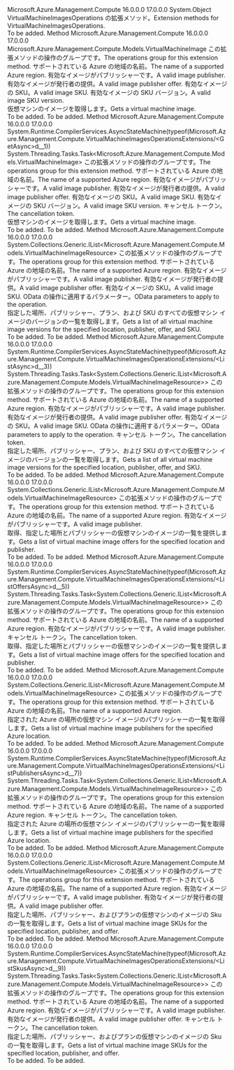 <Type Name="VirtualMachineImagesOperationsExtensions" FullName="Microsoft.Azure.Management.Compute.VirtualMachineImagesOperationsExtensions">
  <TypeSignature Language="C#" Value="public static class VirtualMachineImagesOperationsExtensions" />
  <TypeSignature Language="ILAsm" Value=".class public auto ansi abstract sealed beforefieldinit VirtualMachineImagesOperationsExtensions extends System.Object" />
  <TypeSignature Language="DocId" Value="T:Microsoft.Azure.Management.Compute.VirtualMachineImagesOperationsExtensions" />
  <TypeSignature Language="VB.NET" Value="Public Module VirtualMachineImagesOperationsExtensions" />
  <TypeSignature Language="F#" Value="type VirtualMachineImagesOperationsExtensions = class" />
  <AssemblyInfo>
    <AssemblyName>Microsoft.Azure.Management.Compute</AssemblyName>
    <AssemblyVersion>16.0.0.0</AssemblyVersion>
    <AssemblyVersion>17.0.0.0</AssemblyVersion>
  </AssemblyInfo>
  <Base>
    <BaseTypeName>System.Object</BaseTypeName>
  </Base>
  <Interfaces />
  <Docs>
    <summary>
            <span data-ttu-id="53fbc-101">VirtualMachineImagesOperations の拡張メソッド。</span><span class="sxs-lookup"><span data-stu-id="53fbc-101">Extension methods for VirtualMachineImagesOperations.</span></span>
            </summary>
    <remarks>To be added.</remarks>
  </Docs>
  <Members>
    <Member MemberName="Get">
      <MemberSignature Language="C#" Value="public static Microsoft.Azure.Management.Compute.Models.VirtualMachineImage Get (this Microsoft.Azure.Management.Compute.IVirtualMachineImagesOperations operations, string location, string publisherName, string offer, string skus, string version);" />
      <MemberSignature Language="ILAsm" Value=".method public static hidebysig class Microsoft.Azure.Management.Compute.Models.VirtualMachineImage Get(class Microsoft.Azure.Management.Compute.IVirtualMachineImagesOperations operations, string location, string publisherName, string offer, string skus, string version) cil managed" />
      <MemberSignature Language="DocId" Value="M:Microsoft.Azure.Management.Compute.VirtualMachineImagesOperationsExtensions.Get(Microsoft.Azure.Management.Compute.IVirtualMachineImagesOperations,System.String,System.String,System.String,System.String,System.String)" />
      <MemberSignature Language="VB.NET" Value="&lt;Extension()&gt;&#xA;Public Function Get (operations As IVirtualMachineImagesOperations, location As String, publisherName As String, offer As String, skus As String, version As String) As VirtualMachineImage" />
      <MemberSignature Language="F#" Value="static member Get : Microsoft.Azure.Management.Compute.IVirtualMachineImagesOperations * string * string * string * string * string -&gt; Microsoft.Azure.Management.Compute.Models.VirtualMachineImage" Usage="Microsoft.Azure.Management.Compute.VirtualMachineImagesOperationsExtensions.Get (operations, location, publisherName, offer, skus, version)" />
      <MemberType>Method</MemberType>
      <AssemblyInfo>
        <AssemblyName>Microsoft.Azure.Management.Compute</AssemblyName>
        <AssemblyVersion>16.0.0.0</AssemblyVersion>
        <AssemblyVersion>17.0.0.0</AssemblyVersion>
      </AssemblyInfo>
      <ReturnValue>
        <ReturnType>Microsoft.Azure.Management.Compute.Models.VirtualMachineImage</ReturnType>
      </ReturnValue>
      <Parameters>
        <Parameter Name="operations" Type="Microsoft.Azure.Management.Compute.IVirtualMachineImagesOperations" RefType="this" />
        <Parameter Name="location" Type="System.String" />
        <Parameter Name="publisherName" Type="System.String" />
        <Parameter Name="offer" Type="System.String" />
        <Parameter Name="skus" Type="System.String" />
        <Parameter Name="version" Type="System.String" />
      </Parameters>
      <Docs>
        <param name="operations">
            <span data-ttu-id="53fbc-102">この拡張メソッドの操作のグループです。</span><span class="sxs-lookup"><span data-stu-id="53fbc-102">The operations group for this extension method.</span></span>
            </param>
        <param name="location">
            <span data-ttu-id="53fbc-103">サポートされている Azure の地域の名前。</span><span class="sxs-lookup"><span data-stu-id="53fbc-103">The name of a supported Azure region.</span></span>
            </param>
        <param name="publisherName">
            <span data-ttu-id="53fbc-104">有効なイメージがパブリッシャーです。</span><span class="sxs-lookup"><span data-stu-id="53fbc-104">A valid image publisher.</span></span>
            </param>
        <param name="offer">
            <span data-ttu-id="53fbc-105">有効なイメージが発行者の提供。</span><span class="sxs-lookup"><span data-stu-id="53fbc-105">A valid image publisher offer.</span></span>
            </param>
        <param name="skus">
            <span data-ttu-id="53fbc-106">有効なイメージの SKU。</span><span class="sxs-lookup"><span data-stu-id="53fbc-106">A valid image SKU.</span></span>
            </param>
        <param name="version">
            <span data-ttu-id="53fbc-107">有効なイメージの SKU バージョン。</span><span class="sxs-lookup"><span data-stu-id="53fbc-107">A valid image SKU version.</span></span>
            </param>
        <summary>
            <span data-ttu-id="53fbc-108">仮想マシンのイメージを取得します。</span><span class="sxs-lookup"><span data-stu-id="53fbc-108">Gets a virtual machine image.</span></span>
            </summary>
        <returns>To be added.</returns>
        <remarks>To be added.</remarks>
      </Docs>
    </Member>
    <Member MemberName="GetAsync">
      <MemberSignature Language="C#" Value="public static System.Threading.Tasks.Task&lt;Microsoft.Azure.Management.Compute.Models.VirtualMachineImage&gt; GetAsync (this Microsoft.Azure.Management.Compute.IVirtualMachineImagesOperations operations, string location, string publisherName, string offer, string skus, string version, System.Threading.CancellationToken cancellationToken = null);" />
      <MemberSignature Language="ILAsm" Value=".method public static hidebysig class System.Threading.Tasks.Task`1&lt;class Microsoft.Azure.Management.Compute.Models.VirtualMachineImage&gt; GetAsync(class Microsoft.Azure.Management.Compute.IVirtualMachineImagesOperations operations, string location, string publisherName, string offer, string skus, string version, valuetype System.Threading.CancellationToken cancellationToken) cil managed" />
      <MemberSignature Language="DocId" Value="M:Microsoft.Azure.Management.Compute.VirtualMachineImagesOperationsExtensions.GetAsync(Microsoft.Azure.Management.Compute.IVirtualMachineImagesOperations,System.String,System.String,System.String,System.String,System.String,System.Threading.CancellationToken)" />
      <MemberSignature Language="F#" Value="static member GetAsync : Microsoft.Azure.Management.Compute.IVirtualMachineImagesOperations * string * string * string * string * string * System.Threading.CancellationToken -&gt; System.Threading.Tasks.Task&lt;Microsoft.Azure.Management.Compute.Models.VirtualMachineImage&gt;" Usage="Microsoft.Azure.Management.Compute.VirtualMachineImagesOperationsExtensions.GetAsync (operations, location, publisherName, offer, skus, version, cancellationToken)" />
      <MemberType>Method</MemberType>
      <AssemblyInfo>
        <AssemblyName>Microsoft.Azure.Management.Compute</AssemblyName>
        <AssemblyVersion>16.0.0.0</AssemblyVersion>
        <AssemblyVersion>17.0.0.0</AssemblyVersion>
      </AssemblyInfo>
      <Attributes>
        <Attribute>
          <AttributeName>System.Runtime.CompilerServices.AsyncStateMachine(typeof(Microsoft.Azure.Management.Compute.VirtualMachineImagesOperationsExtensions/&lt;GetAsync&gt;d__1))</AttributeName>
        </Attribute>
      </Attributes>
      <ReturnValue>
        <ReturnType>System.Threading.Tasks.Task&lt;Microsoft.Azure.Management.Compute.Models.VirtualMachineImage&gt;</ReturnType>
      </ReturnValue>
      <Parameters>
        <Parameter Name="operations" Type="Microsoft.Azure.Management.Compute.IVirtualMachineImagesOperations" RefType="this" />
        <Parameter Name="location" Type="System.String" />
        <Parameter Name="publisherName" Type="System.String" />
        <Parameter Name="offer" Type="System.String" />
        <Parameter Name="skus" Type="System.String" />
        <Parameter Name="version" Type="System.String" />
        <Parameter Name="cancellationToken" Type="System.Threading.CancellationToken" />
      </Parameters>
      <Docs>
        <param name="operations">
            <span data-ttu-id="53fbc-109">この拡張メソッドの操作のグループです。</span><span class="sxs-lookup"><span data-stu-id="53fbc-109">The operations group for this extension method.</span></span>
            </param>
        <param name="location">
            <span data-ttu-id="53fbc-110">サポートされている Azure の地域の名前。</span><span class="sxs-lookup"><span data-stu-id="53fbc-110">The name of a supported Azure region.</span></span>
            </param>
        <param name="publisherName">
            <span data-ttu-id="53fbc-111">有効なイメージがパブリッシャーです。</span><span class="sxs-lookup"><span data-stu-id="53fbc-111">A valid image publisher.</span></span>
            </param>
        <param name="offer">
            <span data-ttu-id="53fbc-112">有効なイメージが発行者の提供。</span><span class="sxs-lookup"><span data-stu-id="53fbc-112">A valid image publisher offer.</span></span>
            </param>
        <param name="skus">
            <span data-ttu-id="53fbc-113">有効なイメージの SKU。</span><span class="sxs-lookup"><span data-stu-id="53fbc-113">A valid image SKU.</span></span>
            </param>
        <param name="version">
            <span data-ttu-id="53fbc-114">有効なイメージの SKU バージョン。</span><span class="sxs-lookup"><span data-stu-id="53fbc-114">A valid image SKU version.</span></span>
            </param>
        <param name="cancellationToken">
            <span data-ttu-id="53fbc-115">キャンセル トークン。</span><span class="sxs-lookup"><span data-stu-id="53fbc-115">The cancellation token.</span></span>
            </param>
        <summary>
            <span data-ttu-id="53fbc-116">仮想マシンのイメージを取得します。</span><span class="sxs-lookup"><span data-stu-id="53fbc-116">Gets a virtual machine image.</span></span>
            </summary>
        <returns>To be added.</returns>
        <remarks>To be added.</remarks>
      </Docs>
    </Member>
    <Member MemberName="List">
      <MemberSignature Language="C#" Value="public static System.Collections.Generic.IList&lt;Microsoft.Azure.Management.Compute.Models.VirtualMachineImageResource&gt; List (this Microsoft.Azure.Management.Compute.IVirtualMachineImagesOperations operations, string location, string publisherName, string offer, string skus, Microsoft.Rest.Azure.OData.ODataQuery&lt;Microsoft.Azure.Management.Compute.Models.VirtualMachineImageResource&gt; odataQuery = null);" />
      <MemberSignature Language="ILAsm" Value=".method public static hidebysig class System.Collections.Generic.IList`1&lt;class Microsoft.Azure.Management.Compute.Models.VirtualMachineImageResource&gt; List(class Microsoft.Azure.Management.Compute.IVirtualMachineImagesOperations operations, string location, string publisherName, string offer, string skus, class Microsoft.Rest.Azure.OData.ODataQuery`1&lt;class Microsoft.Azure.Management.Compute.Models.VirtualMachineImageResource&gt; odataQuery) cil managed" />
      <MemberSignature Language="DocId" Value="M:Microsoft.Azure.Management.Compute.VirtualMachineImagesOperationsExtensions.List(Microsoft.Azure.Management.Compute.IVirtualMachineImagesOperations,System.String,System.String,System.String,System.String,Microsoft.Rest.Azure.OData.ODataQuery{Microsoft.Azure.Management.Compute.Models.VirtualMachineImageResource})" />
      <MemberSignature Language="VB.NET" Value="&lt;Extension()&gt;&#xA;Public Function List (operations As IVirtualMachineImagesOperations, location As String, publisherName As String, offer As String, skus As String, Optional odataQuery As ODataQuery(Of VirtualMachineImageResource) = null) As IList(Of VirtualMachineImageResource)" />
      <MemberSignature Language="F#" Value="static member List : Microsoft.Azure.Management.Compute.IVirtualMachineImagesOperations * string * string * string * string * Microsoft.Rest.Azure.OData.ODataQuery&lt;Microsoft.Azure.Management.Compute.Models.VirtualMachineImageResource&gt; -&gt; System.Collections.Generic.IList&lt;Microsoft.Azure.Management.Compute.Models.VirtualMachineImageResource&gt;" Usage="Microsoft.Azure.Management.Compute.VirtualMachineImagesOperationsExtensions.List (operations, location, publisherName, offer, skus, odataQuery)" />
      <MemberType>Method</MemberType>
      <AssemblyInfo>
        <AssemblyName>Microsoft.Azure.Management.Compute</AssemblyName>
        <AssemblyVersion>16.0.0.0</AssemblyVersion>
        <AssemblyVersion>17.0.0.0</AssemblyVersion>
      </AssemblyInfo>
      <ReturnValue>
        <ReturnType>System.Collections.Generic.IList&lt;Microsoft.Azure.Management.Compute.Models.VirtualMachineImageResource&gt;</ReturnType>
      </ReturnValue>
      <Parameters>
        <Parameter Name="operations" Type="Microsoft.Azure.Management.Compute.IVirtualMachineImagesOperations" RefType="this" />
        <Parameter Name="location" Type="System.String" />
        <Parameter Name="publisherName" Type="System.String" />
        <Parameter Name="offer" Type="System.String" />
        <Parameter Name="skus" Type="System.String" />
        <Parameter Name="odataQuery" Type="Microsoft.Rest.Azure.OData.ODataQuery&lt;Microsoft.Azure.Management.Compute.Models.VirtualMachineImageResource&gt;" />
      </Parameters>
      <Docs>
        <param name="operations">
            <span data-ttu-id="53fbc-117">この拡張メソッドの操作のグループです。</span><span class="sxs-lookup"><span data-stu-id="53fbc-117">The operations group for this extension method.</span></span>
            </param>
        <param name="location">
            <span data-ttu-id="53fbc-118">サポートされている Azure の地域の名前。</span><span class="sxs-lookup"><span data-stu-id="53fbc-118">The name of a supported Azure region.</span></span>
            </param>
        <param name="publisherName">
            <span data-ttu-id="53fbc-119">有効なイメージがパブリッシャーです。</span><span class="sxs-lookup"><span data-stu-id="53fbc-119">A valid image publisher.</span></span>
            </param>
        <param name="offer">
            <span data-ttu-id="53fbc-120">有効なイメージが発行者の提供。</span><span class="sxs-lookup"><span data-stu-id="53fbc-120">A valid image publisher offer.</span></span>
            </param>
        <param name="skus">
            <span data-ttu-id="53fbc-121">有効なイメージの SKU。</span><span class="sxs-lookup"><span data-stu-id="53fbc-121">A valid image SKU.</span></span>
            </param>
        <param name="odataQuery">
            <span data-ttu-id="53fbc-122">OData の操作に適用するパラメーター。</span><span class="sxs-lookup"><span data-stu-id="53fbc-122">OData parameters to apply to the operation.</span></span>
            </param>
        <summary>
            <span data-ttu-id="53fbc-123">指定した場所、パブリッシャー、プラン、および SKU のすべての仮想マシン イメージのバージョンの一覧を取得します。</span><span class="sxs-lookup"><span data-stu-id="53fbc-123">Gets a list of all virtual machine image versions for the specified location, publisher, offer, and SKU.</span></span>
            </summary>
        <returns>To be added.</returns>
        <remarks>To be added.</remarks>
      </Docs>
    </Member>
    <Member MemberName="ListAsync">
      <MemberSignature Language="C#" Value="public static System.Threading.Tasks.Task&lt;System.Collections.Generic.IList&lt;Microsoft.Azure.Management.Compute.Models.VirtualMachineImageResource&gt;&gt; ListAsync (this Microsoft.Azure.Management.Compute.IVirtualMachineImagesOperations operations, string location, string publisherName, string offer, string skus, Microsoft.Rest.Azure.OData.ODataQuery&lt;Microsoft.Azure.Management.Compute.Models.VirtualMachineImageResource&gt; odataQuery = null, System.Threading.CancellationToken cancellationToken = null);" />
      <MemberSignature Language="ILAsm" Value=".method public static hidebysig class System.Threading.Tasks.Task`1&lt;class System.Collections.Generic.IList`1&lt;class Microsoft.Azure.Management.Compute.Models.VirtualMachineImageResource&gt;&gt; ListAsync(class Microsoft.Azure.Management.Compute.IVirtualMachineImagesOperations operations, string location, string publisherName, string offer, string skus, class Microsoft.Rest.Azure.OData.ODataQuery`1&lt;class Microsoft.Azure.Management.Compute.Models.VirtualMachineImageResource&gt; odataQuery, valuetype System.Threading.CancellationToken cancellationToken) cil managed" />
      <MemberSignature Language="DocId" Value="M:Microsoft.Azure.Management.Compute.VirtualMachineImagesOperationsExtensions.ListAsync(Microsoft.Azure.Management.Compute.IVirtualMachineImagesOperations,System.String,System.String,System.String,System.String,Microsoft.Rest.Azure.OData.ODataQuery{Microsoft.Azure.Management.Compute.Models.VirtualMachineImageResource},System.Threading.CancellationToken)" />
      <MemberSignature Language="F#" Value="static member ListAsync : Microsoft.Azure.Management.Compute.IVirtualMachineImagesOperations * string * string * string * string * Microsoft.Rest.Azure.OData.ODataQuery&lt;Microsoft.Azure.Management.Compute.Models.VirtualMachineImageResource&gt; * System.Threading.CancellationToken -&gt; System.Threading.Tasks.Task&lt;System.Collections.Generic.IList&lt;Microsoft.Azure.Management.Compute.Models.VirtualMachineImageResource&gt;&gt;" Usage="Microsoft.Azure.Management.Compute.VirtualMachineImagesOperationsExtensions.ListAsync (operations, location, publisherName, offer, skus, odataQuery, cancellationToken)" />
      <MemberType>Method</MemberType>
      <AssemblyInfo>
        <AssemblyName>Microsoft.Azure.Management.Compute</AssemblyName>
        <AssemblyVersion>16.0.0.0</AssemblyVersion>
        <AssemblyVersion>17.0.0.0</AssemblyVersion>
      </AssemblyInfo>
      <Attributes>
        <Attribute>
          <AttributeName>System.Runtime.CompilerServices.AsyncStateMachine(typeof(Microsoft.Azure.Management.Compute.VirtualMachineImagesOperationsExtensions/&lt;ListAsync&gt;d__3))</AttributeName>
        </Attribute>
      </Attributes>
      <ReturnValue>
        <ReturnType>System.Threading.Tasks.Task&lt;System.Collections.Generic.IList&lt;Microsoft.Azure.Management.Compute.Models.VirtualMachineImageResource&gt;&gt;</ReturnType>
      </ReturnValue>
      <Parameters>
        <Parameter Name="operations" Type="Microsoft.Azure.Management.Compute.IVirtualMachineImagesOperations" RefType="this" />
        <Parameter Name="location" Type="System.String" />
        <Parameter Name="publisherName" Type="System.String" />
        <Parameter Name="offer" Type="System.String" />
        <Parameter Name="skus" Type="System.String" />
        <Parameter Name="odataQuery" Type="Microsoft.Rest.Azure.OData.ODataQuery&lt;Microsoft.Azure.Management.Compute.Models.VirtualMachineImageResource&gt;" />
        <Parameter Name="cancellationToken" Type="System.Threading.CancellationToken" />
      </Parameters>
      <Docs>
        <param name="operations">
            <span data-ttu-id="53fbc-124">この拡張メソッドの操作のグループです。</span><span class="sxs-lookup"><span data-stu-id="53fbc-124">The operations group for this extension method.</span></span>
            </param>
        <param name="location">
            <span data-ttu-id="53fbc-125">サポートされている Azure の地域の名前。</span><span class="sxs-lookup"><span data-stu-id="53fbc-125">The name of a supported Azure region.</span></span>
            </param>
        <param name="publisherName">
            <span data-ttu-id="53fbc-126">有効なイメージがパブリッシャーです。</span><span class="sxs-lookup"><span data-stu-id="53fbc-126">A valid image publisher.</span></span>
            </param>
        <param name="offer">
            <span data-ttu-id="53fbc-127">有効なイメージが発行者の提供。</span><span class="sxs-lookup"><span data-stu-id="53fbc-127">A valid image publisher offer.</span></span>
            </param>
        <param name="skus">
            <span data-ttu-id="53fbc-128">有効なイメージの SKU。</span><span class="sxs-lookup"><span data-stu-id="53fbc-128">A valid image SKU.</span></span>
            </param>
        <param name="odataQuery">
            <span data-ttu-id="53fbc-129">OData の操作に適用するパラメーター。</span><span class="sxs-lookup"><span data-stu-id="53fbc-129">OData parameters to apply to the operation.</span></span>
            </param>
        <param name="cancellationToken">
            <span data-ttu-id="53fbc-130">キャンセル トークン。</span><span class="sxs-lookup"><span data-stu-id="53fbc-130">The cancellation token.</span></span>
            </param>
        <summary>
            <span data-ttu-id="53fbc-131">指定した場所、パブリッシャー、プラン、および SKU のすべての仮想マシン イメージのバージョンの一覧を取得します。</span><span class="sxs-lookup"><span data-stu-id="53fbc-131">Gets a list of all virtual machine image versions for the specified location, publisher, offer, and SKU.</span></span>
            </summary>
        <returns>To be added.</returns>
        <remarks>To be added.</remarks>
      </Docs>
    </Member>
    <Member MemberName="ListOffers">
      <MemberSignature Language="C#" Value="public static System.Collections.Generic.IList&lt;Microsoft.Azure.Management.Compute.Models.VirtualMachineImageResource&gt; ListOffers (this Microsoft.Azure.Management.Compute.IVirtualMachineImagesOperations operations, string location, string publisherName);" />
      <MemberSignature Language="ILAsm" Value=".method public static hidebysig class System.Collections.Generic.IList`1&lt;class Microsoft.Azure.Management.Compute.Models.VirtualMachineImageResource&gt; ListOffers(class Microsoft.Azure.Management.Compute.IVirtualMachineImagesOperations operations, string location, string publisherName) cil managed" />
      <MemberSignature Language="DocId" Value="M:Microsoft.Azure.Management.Compute.VirtualMachineImagesOperationsExtensions.ListOffers(Microsoft.Azure.Management.Compute.IVirtualMachineImagesOperations,System.String,System.String)" />
      <MemberSignature Language="VB.NET" Value="&lt;Extension()&gt;&#xA;Public Function ListOffers (operations As IVirtualMachineImagesOperations, location As String, publisherName As String) As IList(Of VirtualMachineImageResource)" />
      <MemberSignature Language="F#" Value="static member ListOffers : Microsoft.Azure.Management.Compute.IVirtualMachineImagesOperations * string * string -&gt; System.Collections.Generic.IList&lt;Microsoft.Azure.Management.Compute.Models.VirtualMachineImageResource&gt;" Usage="Microsoft.Azure.Management.Compute.VirtualMachineImagesOperationsExtensions.ListOffers (operations, location, publisherName)" />
      <MemberType>Method</MemberType>
      <AssemblyInfo>
        <AssemblyName>Microsoft.Azure.Management.Compute</AssemblyName>
        <AssemblyVersion>16.0.0.0</AssemblyVersion>
        <AssemblyVersion>17.0.0.0</AssemblyVersion>
      </AssemblyInfo>
      <ReturnValue>
        <ReturnType>System.Collections.Generic.IList&lt;Microsoft.Azure.Management.Compute.Models.VirtualMachineImageResource&gt;</ReturnType>
      </ReturnValue>
      <Parameters>
        <Parameter Name="operations" Type="Microsoft.Azure.Management.Compute.IVirtualMachineImagesOperations" RefType="this" />
        <Parameter Name="location" Type="System.String" />
        <Parameter Name="publisherName" Type="System.String" />
      </Parameters>
      <Docs>
        <param name="operations">
            <span data-ttu-id="53fbc-132">この拡張メソッドの操作のグループです。</span><span class="sxs-lookup"><span data-stu-id="53fbc-132">The operations group for this extension method.</span></span>
            </param>
        <param name="location">
            <span data-ttu-id="53fbc-133">サポートされている Azure の地域の名前。</span><span class="sxs-lookup"><span data-stu-id="53fbc-133">The name of a supported Azure region.</span></span>
            </param>
        <param name="publisherName">
            <span data-ttu-id="53fbc-134">有効なイメージがパブリッシャーです。</span><span class="sxs-lookup"><span data-stu-id="53fbc-134">A valid image publisher.</span></span>
            </param>
        <summary>
            <span data-ttu-id="53fbc-135">取得、指定した場所とパブリッシャーの仮想マシンのイメージの一覧を提供します。</span><span class="sxs-lookup"><span data-stu-id="53fbc-135">Gets a list of virtual machine image offers for the specified location and publisher.</span></span>
            </summary>
        <returns>To be added.</returns>
        <remarks>To be added.</remarks>
      </Docs>
    </Member>
    <Member MemberName="ListOffersAsync">
      <MemberSignature Language="C#" Value="public static System.Threading.Tasks.Task&lt;System.Collections.Generic.IList&lt;Microsoft.Azure.Management.Compute.Models.VirtualMachineImageResource&gt;&gt; ListOffersAsync (this Microsoft.Azure.Management.Compute.IVirtualMachineImagesOperations operations, string location, string publisherName, System.Threading.CancellationToken cancellationToken = null);" />
      <MemberSignature Language="ILAsm" Value=".method public static hidebysig class System.Threading.Tasks.Task`1&lt;class System.Collections.Generic.IList`1&lt;class Microsoft.Azure.Management.Compute.Models.VirtualMachineImageResource&gt;&gt; ListOffersAsync(class Microsoft.Azure.Management.Compute.IVirtualMachineImagesOperations operations, string location, string publisherName, valuetype System.Threading.CancellationToken cancellationToken) cil managed" />
      <MemberSignature Language="DocId" Value="M:Microsoft.Azure.Management.Compute.VirtualMachineImagesOperationsExtensions.ListOffersAsync(Microsoft.Azure.Management.Compute.IVirtualMachineImagesOperations,System.String,System.String,System.Threading.CancellationToken)" />
      <MemberSignature Language="F#" Value="static member ListOffersAsync : Microsoft.Azure.Management.Compute.IVirtualMachineImagesOperations * string * string * System.Threading.CancellationToken -&gt; System.Threading.Tasks.Task&lt;System.Collections.Generic.IList&lt;Microsoft.Azure.Management.Compute.Models.VirtualMachineImageResource&gt;&gt;" Usage="Microsoft.Azure.Management.Compute.VirtualMachineImagesOperationsExtensions.ListOffersAsync (operations, location, publisherName, cancellationToken)" />
      <MemberType>Method</MemberType>
      <AssemblyInfo>
        <AssemblyName>Microsoft.Azure.Management.Compute</AssemblyName>
        <AssemblyVersion>16.0.0.0</AssemblyVersion>
        <AssemblyVersion>17.0.0.0</AssemblyVersion>
      </AssemblyInfo>
      <Attributes>
        <Attribute>
          <AttributeName>System.Runtime.CompilerServices.AsyncStateMachine(typeof(Microsoft.Azure.Management.Compute.VirtualMachineImagesOperationsExtensions/&lt;ListOffersAsync&gt;d__5))</AttributeName>
        </Attribute>
      </Attributes>
      <ReturnValue>
        <ReturnType>System.Threading.Tasks.Task&lt;System.Collections.Generic.IList&lt;Microsoft.Azure.Management.Compute.Models.VirtualMachineImageResource&gt;&gt;</ReturnType>
      </ReturnValue>
      <Parameters>
        <Parameter Name="operations" Type="Microsoft.Azure.Management.Compute.IVirtualMachineImagesOperations" RefType="this" />
        <Parameter Name="location" Type="System.String" />
        <Parameter Name="publisherName" Type="System.String" />
        <Parameter Name="cancellationToken" Type="System.Threading.CancellationToken" />
      </Parameters>
      <Docs>
        <param name="operations">
            <span data-ttu-id="53fbc-136">この拡張メソッドの操作のグループです。</span><span class="sxs-lookup"><span data-stu-id="53fbc-136">The operations group for this extension method.</span></span>
            </param>
        <param name="location">
            <span data-ttu-id="53fbc-137">サポートされている Azure の地域の名前。</span><span class="sxs-lookup"><span data-stu-id="53fbc-137">The name of a supported Azure region.</span></span>
            </param>
        <param name="publisherName">
            <span data-ttu-id="53fbc-138">有効なイメージがパブリッシャーです。</span><span class="sxs-lookup"><span data-stu-id="53fbc-138">A valid image publisher.</span></span>
            </param>
        <param name="cancellationToken">
            <span data-ttu-id="53fbc-139">キャンセル トークン。</span><span class="sxs-lookup"><span data-stu-id="53fbc-139">The cancellation token.</span></span>
            </param>
        <summary>
            <span data-ttu-id="53fbc-140">取得、指定した場所とパブリッシャーの仮想マシンのイメージの一覧を提供します。</span><span class="sxs-lookup"><span data-stu-id="53fbc-140">Gets a list of virtual machine image offers for the specified location and publisher.</span></span>
            </summary>
        <returns>To be added.</returns>
        <remarks>To be added.</remarks>
      </Docs>
    </Member>
    <Member MemberName="ListPublishers">
      <MemberSignature Language="C#" Value="public static System.Collections.Generic.IList&lt;Microsoft.Azure.Management.Compute.Models.VirtualMachineImageResource&gt; ListPublishers (this Microsoft.Azure.Management.Compute.IVirtualMachineImagesOperations operations, string location);" />
      <MemberSignature Language="ILAsm" Value=".method public static hidebysig class System.Collections.Generic.IList`1&lt;class Microsoft.Azure.Management.Compute.Models.VirtualMachineImageResource&gt; ListPublishers(class Microsoft.Azure.Management.Compute.IVirtualMachineImagesOperations operations, string location) cil managed" />
      <MemberSignature Language="DocId" Value="M:Microsoft.Azure.Management.Compute.VirtualMachineImagesOperationsExtensions.ListPublishers(Microsoft.Azure.Management.Compute.IVirtualMachineImagesOperations,System.String)" />
      <MemberSignature Language="VB.NET" Value="&lt;Extension()&gt;&#xA;Public Function ListPublishers (operations As IVirtualMachineImagesOperations, location As String) As IList(Of VirtualMachineImageResource)" />
      <MemberSignature Language="F#" Value="static member ListPublishers : Microsoft.Azure.Management.Compute.IVirtualMachineImagesOperations * string -&gt; System.Collections.Generic.IList&lt;Microsoft.Azure.Management.Compute.Models.VirtualMachineImageResource&gt;" Usage="Microsoft.Azure.Management.Compute.VirtualMachineImagesOperationsExtensions.ListPublishers (operations, location)" />
      <MemberType>Method</MemberType>
      <AssemblyInfo>
        <AssemblyName>Microsoft.Azure.Management.Compute</AssemblyName>
        <AssemblyVersion>16.0.0.0</AssemblyVersion>
        <AssemblyVersion>17.0.0.0</AssemblyVersion>
      </AssemblyInfo>
      <ReturnValue>
        <ReturnType>System.Collections.Generic.IList&lt;Microsoft.Azure.Management.Compute.Models.VirtualMachineImageResource&gt;</ReturnType>
      </ReturnValue>
      <Parameters>
        <Parameter Name="operations" Type="Microsoft.Azure.Management.Compute.IVirtualMachineImagesOperations" RefType="this" />
        <Parameter Name="location" Type="System.String" />
      </Parameters>
      <Docs>
        <param name="operations">
            <span data-ttu-id="53fbc-141">この拡張メソッドの操作のグループです。</span><span class="sxs-lookup"><span data-stu-id="53fbc-141">The operations group for this extension method.</span></span>
            </param>
        <param name="location">
            <span data-ttu-id="53fbc-142">サポートされている Azure の地域の名前。</span><span class="sxs-lookup"><span data-stu-id="53fbc-142">The name of a supported Azure region.</span></span>
            </param>
        <summary>
            <span data-ttu-id="53fbc-143">指定された Azure の場所の仮想マシン イメージのパブリッシャーの一覧を取得します。</span><span class="sxs-lookup"><span data-stu-id="53fbc-143">Gets a list of virtual machine image publishers for the specified Azure location.</span></span>
            </summary>
        <returns>To be added.</returns>
        <remarks>To be added.</remarks>
      </Docs>
    </Member>
    <Member MemberName="ListPublishersAsync">
      <MemberSignature Language="C#" Value="public static System.Threading.Tasks.Task&lt;System.Collections.Generic.IList&lt;Microsoft.Azure.Management.Compute.Models.VirtualMachineImageResource&gt;&gt; ListPublishersAsync (this Microsoft.Azure.Management.Compute.IVirtualMachineImagesOperations operations, string location, System.Threading.CancellationToken cancellationToken = null);" />
      <MemberSignature Language="ILAsm" Value=".method public static hidebysig class System.Threading.Tasks.Task`1&lt;class System.Collections.Generic.IList`1&lt;class Microsoft.Azure.Management.Compute.Models.VirtualMachineImageResource&gt;&gt; ListPublishersAsync(class Microsoft.Azure.Management.Compute.IVirtualMachineImagesOperations operations, string location, valuetype System.Threading.CancellationToken cancellationToken) cil managed" />
      <MemberSignature Language="DocId" Value="M:Microsoft.Azure.Management.Compute.VirtualMachineImagesOperationsExtensions.ListPublishersAsync(Microsoft.Azure.Management.Compute.IVirtualMachineImagesOperations,System.String,System.Threading.CancellationToken)" />
      <MemberSignature Language="F#" Value="static member ListPublishersAsync : Microsoft.Azure.Management.Compute.IVirtualMachineImagesOperations * string * System.Threading.CancellationToken -&gt; System.Threading.Tasks.Task&lt;System.Collections.Generic.IList&lt;Microsoft.Azure.Management.Compute.Models.VirtualMachineImageResource&gt;&gt;" Usage="Microsoft.Azure.Management.Compute.VirtualMachineImagesOperationsExtensions.ListPublishersAsync (operations, location, cancellationToken)" />
      <MemberType>Method</MemberType>
      <AssemblyInfo>
        <AssemblyName>Microsoft.Azure.Management.Compute</AssemblyName>
        <AssemblyVersion>16.0.0.0</AssemblyVersion>
        <AssemblyVersion>17.0.0.0</AssemblyVersion>
      </AssemblyInfo>
      <Attributes>
        <Attribute>
          <AttributeName>System.Runtime.CompilerServices.AsyncStateMachine(typeof(Microsoft.Azure.Management.Compute.VirtualMachineImagesOperationsExtensions/&lt;ListPublishersAsync&gt;d__7))</AttributeName>
        </Attribute>
      </Attributes>
      <ReturnValue>
        <ReturnType>System.Threading.Tasks.Task&lt;System.Collections.Generic.IList&lt;Microsoft.Azure.Management.Compute.Models.VirtualMachineImageResource&gt;&gt;</ReturnType>
      </ReturnValue>
      <Parameters>
        <Parameter Name="operations" Type="Microsoft.Azure.Management.Compute.IVirtualMachineImagesOperations" RefType="this" />
        <Parameter Name="location" Type="System.String" />
        <Parameter Name="cancellationToken" Type="System.Threading.CancellationToken" />
      </Parameters>
      <Docs>
        <param name="operations">
            <span data-ttu-id="53fbc-144">この拡張メソッドの操作のグループです。</span><span class="sxs-lookup"><span data-stu-id="53fbc-144">The operations group for this extension method.</span></span>
            </param>
        <param name="location">
            <span data-ttu-id="53fbc-145">サポートされている Azure の地域の名前。</span><span class="sxs-lookup"><span data-stu-id="53fbc-145">The name of a supported Azure region.</span></span>
            </param>
        <param name="cancellationToken">
            <span data-ttu-id="53fbc-146">キャンセル トークン。</span><span class="sxs-lookup"><span data-stu-id="53fbc-146">The cancellation token.</span></span>
            </param>
        <summary>
            <span data-ttu-id="53fbc-147">指定された Azure の場所の仮想マシン イメージのパブリッシャーの一覧を取得します。</span><span class="sxs-lookup"><span data-stu-id="53fbc-147">Gets a list of virtual machine image publishers for the specified Azure location.</span></span>
            </summary>
        <returns>To be added.</returns>
        <remarks>To be added.</remarks>
      </Docs>
    </Member>
    <Member MemberName="ListSkus">
      <MemberSignature Language="C#" Value="public static System.Collections.Generic.IList&lt;Microsoft.Azure.Management.Compute.Models.VirtualMachineImageResource&gt; ListSkus (this Microsoft.Azure.Management.Compute.IVirtualMachineImagesOperations operations, string location, string publisherName, string offer);" />
      <MemberSignature Language="ILAsm" Value=".method public static hidebysig class System.Collections.Generic.IList`1&lt;class Microsoft.Azure.Management.Compute.Models.VirtualMachineImageResource&gt; ListSkus(class Microsoft.Azure.Management.Compute.IVirtualMachineImagesOperations operations, string location, string publisherName, string offer) cil managed" />
      <MemberSignature Language="DocId" Value="M:Microsoft.Azure.Management.Compute.VirtualMachineImagesOperationsExtensions.ListSkus(Microsoft.Azure.Management.Compute.IVirtualMachineImagesOperations,System.String,System.String,System.String)" />
      <MemberSignature Language="VB.NET" Value="&lt;Extension()&gt;&#xA;Public Function ListSkus (operations As IVirtualMachineImagesOperations, location As String, publisherName As String, offer As String) As IList(Of VirtualMachineImageResource)" />
      <MemberSignature Language="F#" Value="static member ListSkus : Microsoft.Azure.Management.Compute.IVirtualMachineImagesOperations * string * string * string -&gt; System.Collections.Generic.IList&lt;Microsoft.Azure.Management.Compute.Models.VirtualMachineImageResource&gt;" Usage="Microsoft.Azure.Management.Compute.VirtualMachineImagesOperationsExtensions.ListSkus (operations, location, publisherName, offer)" />
      <MemberType>Method</MemberType>
      <AssemblyInfo>
        <AssemblyName>Microsoft.Azure.Management.Compute</AssemblyName>
        <AssemblyVersion>16.0.0.0</AssemblyVersion>
        <AssemblyVersion>17.0.0.0</AssemblyVersion>
      </AssemblyInfo>
      <ReturnValue>
        <ReturnType>System.Collections.Generic.IList&lt;Microsoft.Azure.Management.Compute.Models.VirtualMachineImageResource&gt;</ReturnType>
      </ReturnValue>
      <Parameters>
        <Parameter Name="operations" Type="Microsoft.Azure.Management.Compute.IVirtualMachineImagesOperations" RefType="this" />
        <Parameter Name="location" Type="System.String" />
        <Parameter Name="publisherName" Type="System.String" />
        <Parameter Name="offer" Type="System.String" />
      </Parameters>
      <Docs>
        <param name="operations">
            <span data-ttu-id="53fbc-148">この拡張メソッドの操作のグループです。</span><span class="sxs-lookup"><span data-stu-id="53fbc-148">The operations group for this extension method.</span></span>
            </param>
        <param name="location">
            <span data-ttu-id="53fbc-149">サポートされている Azure の地域の名前。</span><span class="sxs-lookup"><span data-stu-id="53fbc-149">The name of a supported Azure region.</span></span>
            </param>
        <param name="publisherName">
            <span data-ttu-id="53fbc-150">有効なイメージがパブリッシャーです。</span><span class="sxs-lookup"><span data-stu-id="53fbc-150">A valid image publisher.</span></span>
            </param>
        <param name="offer">
            <span data-ttu-id="53fbc-151">有効なイメージが発行者の提供。</span><span class="sxs-lookup"><span data-stu-id="53fbc-151">A valid image publisher offer.</span></span>
            </param>
        <summary>
            <span data-ttu-id="53fbc-152">指定した場所、パブリッシャー、およびプランの仮想マシンのイメージの Sku の一覧を取得します。</span><span class="sxs-lookup"><span data-stu-id="53fbc-152">Gets a list of virtual machine image SKUs for the specified location, publisher, and offer.</span></span>
            </summary>
        <returns>To be added.</returns>
        <remarks>To be added.</remarks>
      </Docs>
    </Member>
    <Member MemberName="ListSkusAsync">
      <MemberSignature Language="C#" Value="public static System.Threading.Tasks.Task&lt;System.Collections.Generic.IList&lt;Microsoft.Azure.Management.Compute.Models.VirtualMachineImageResource&gt;&gt; ListSkusAsync (this Microsoft.Azure.Management.Compute.IVirtualMachineImagesOperations operations, string location, string publisherName, string offer, System.Threading.CancellationToken cancellationToken = null);" />
      <MemberSignature Language="ILAsm" Value=".method public static hidebysig class System.Threading.Tasks.Task`1&lt;class System.Collections.Generic.IList`1&lt;class Microsoft.Azure.Management.Compute.Models.VirtualMachineImageResource&gt;&gt; ListSkusAsync(class Microsoft.Azure.Management.Compute.IVirtualMachineImagesOperations operations, string location, string publisherName, string offer, valuetype System.Threading.CancellationToken cancellationToken) cil managed" />
      <MemberSignature Language="DocId" Value="M:Microsoft.Azure.Management.Compute.VirtualMachineImagesOperationsExtensions.ListSkusAsync(Microsoft.Azure.Management.Compute.IVirtualMachineImagesOperations,System.String,System.String,System.String,System.Threading.CancellationToken)" />
      <MemberSignature Language="F#" Value="static member ListSkusAsync : Microsoft.Azure.Management.Compute.IVirtualMachineImagesOperations * string * string * string * System.Threading.CancellationToken -&gt; System.Threading.Tasks.Task&lt;System.Collections.Generic.IList&lt;Microsoft.Azure.Management.Compute.Models.VirtualMachineImageResource&gt;&gt;" Usage="Microsoft.Azure.Management.Compute.VirtualMachineImagesOperationsExtensions.ListSkusAsync (operations, location, publisherName, offer, cancellationToken)" />
      <MemberType>Method</MemberType>
      <AssemblyInfo>
        <AssemblyName>Microsoft.Azure.Management.Compute</AssemblyName>
        <AssemblyVersion>16.0.0.0</AssemblyVersion>
        <AssemblyVersion>17.0.0.0</AssemblyVersion>
      </AssemblyInfo>
      <Attributes>
        <Attribute>
          <AttributeName>System.Runtime.CompilerServices.AsyncStateMachine(typeof(Microsoft.Azure.Management.Compute.VirtualMachineImagesOperationsExtensions/&lt;ListSkusAsync&gt;d__9))</AttributeName>
        </Attribute>
      </Attributes>
      <ReturnValue>
        <ReturnType>System.Threading.Tasks.Task&lt;System.Collections.Generic.IList&lt;Microsoft.Azure.Management.Compute.Models.VirtualMachineImageResource&gt;&gt;</ReturnType>
      </ReturnValue>
      <Parameters>
        <Parameter Name="operations" Type="Microsoft.Azure.Management.Compute.IVirtualMachineImagesOperations" RefType="this" />
        <Parameter Name="location" Type="System.String" />
        <Parameter Name="publisherName" Type="System.String" />
        <Parameter Name="offer" Type="System.String" />
        <Parameter Name="cancellationToken" Type="System.Threading.CancellationToken" />
      </Parameters>
      <Docs>
        <param name="operations">
            <span data-ttu-id="53fbc-153">この拡張メソッドの操作のグループです。</span><span class="sxs-lookup"><span data-stu-id="53fbc-153">The operations group for this extension method.</span></span>
            </param>
        <param name="location">
            <span data-ttu-id="53fbc-154">サポートされている Azure の地域の名前。</span><span class="sxs-lookup"><span data-stu-id="53fbc-154">The name of a supported Azure region.</span></span>
            </param>
        <param name="publisherName">
            <span data-ttu-id="53fbc-155">有効なイメージがパブリッシャーです。</span><span class="sxs-lookup"><span data-stu-id="53fbc-155">A valid image publisher.</span></span>
            </param>
        <param name="offer">
            <span data-ttu-id="53fbc-156">有効なイメージが発行者の提供。</span><span class="sxs-lookup"><span data-stu-id="53fbc-156">A valid image publisher offer.</span></span>
            </param>
        <param name="cancellationToken">
            <span data-ttu-id="53fbc-157">キャンセル トークン。</span><span class="sxs-lookup"><span data-stu-id="53fbc-157">The cancellation token.</span></span>
            </param>
        <summary>
            <span data-ttu-id="53fbc-158">指定した場所、パブリッシャー、およびプランの仮想マシンのイメージの Sku の一覧を取得します。</span><span class="sxs-lookup"><span data-stu-id="53fbc-158">Gets a list of virtual machine image SKUs for the specified location, publisher, and offer.</span></span>
            </summary>
        <returns>To be added.</returns>
        <remarks>To be added.</remarks>
      </Docs>
    </Member>
  </Members>
</Type>
